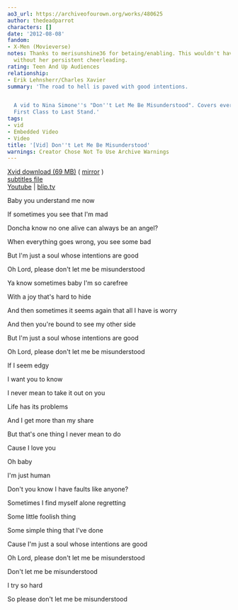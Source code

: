 ```yaml
---
ao3_url: https://archiveofourown.org/works/480625
author: thedeadparrot
characters: []
date: '2012-08-08'
fandom:
- X-Men (Movieverse)
notes: Thanks to merisunshine36 for betaing/enabling. This wouldn't have gotten finished
  without her persistent cheerleading.
rating: Teen And Up Audiences
relationship:
- Erik Lehnsherr/Charles Xavier
summary: 'The road to hell is paved with good intentions.


  A vid to Nina Simone''s "Don''t Let Me Be Misunderstood". Covers everything from
  First Class to Last Stand.'
tags:
- vid
- Embedded Video
- Video
title: '[Vid] Don''t Let Me Be Misunderstood'
warnings: Creator Chose Not To Use Archive Warnings
---
```


[Xvid download (69 MB)](https://dl.dropbox.com/u/2436187/vids/misunderstood.avi) ( [mirror](http://www.sendspace.com/file/4kbzyr) )  
[subtitles file](https://dl.dropbox.com/u/2436187/vids/misunderstood.srt)  
[Youtube](https://youtu.be/kILamoau5Xs) \| [blip.tv](http://blip.tv/thedeadparrot/don-t-let-me-be-misunderstood-x-men-movies-charles-erik-6265607)

Baby you understand me now  

If sometimes you see that I'm mad  

Doncha know no one alive can always be an angel?  

When everything goes wrong, you see some bad

But I'm just a soul whose intentions are good  

Oh Lord, please don't let me be misunderstood

Ya know sometimes baby I'm so carefree  

With a joy that's hard to hide  

And then sometimes it seems again that all I have is worry  

And then you're bound to see my other side

But I'm just a soul whose intentions are good  

Oh Lord, please don't let me be misunderstood

If I seem edgy  

I want you to know  

I never mean to take it out on you  

Life has its problems  

And I get more than my share  

But that's one thing I never mean to do

Cause I love you  

Oh baby  

I'm just human  

Don't you know I have faults like anyone?

Sometimes I find myself alone regretting  

Some little foolish thing  

Some simple thing that I've done

Cause I'm just a soul whose intentions are good  

Oh Lord, please don't let me be misunderstood

Don't let me be misunderstood  

I try so hard  

So please don't let me be misunderstood